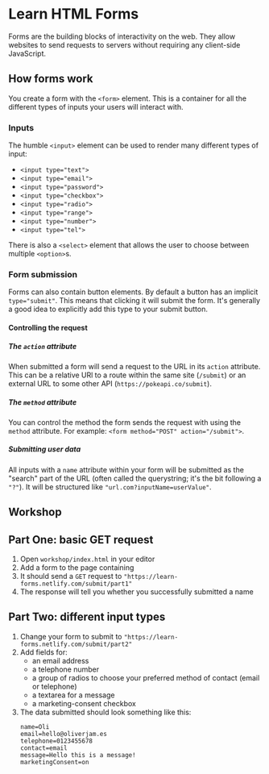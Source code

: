 # Learn HTML Forms

Forms are the building blocks of interactivity on the web. They allow websites to send requests to servers without requiring any client-side JavaScript.

## How forms work

You create a form with the `<form>` element. This is a container for all the different types of inputs your users will interact with.

### Inputs

The humble `<input>` element can be used to render many different types of input:

- `<input type="text">`
- `<input type="email">`
- `<input type="password">`
- `<input type="checkbox">`
- `<input type="radio">`
- `<input type="range">`
- `<input type="number">`
- `<input type="tel">`

There is also a `<select>` element that allows the user to choose between multiple `<option>`s.

### Form submission

Forms can also contain button elements. By default a button has an implicit `type="submit"`. This means that clicking it will submit the form. It's generally a good idea to explicitly add this type to your submit button.

#### Controlling the request

##### The `action` attribute

When submitted a form will send a request to the URL in its `action` attribute. This can be a relative URl to a route within the same site (`/submit`) or an external URL to some other API (`https://pokeapi.co/submit`).

##### The `method` attribute

You can control the method the form sends the request with using the `method` attribute. For example: `<form method="POST" action="/submit">`.

##### Submitting user data

All inputs with a `name` attribute within your form will be submitted as the "search" part of the URL (often called the querystring; it's the bit following a `"?"`). It will be structured like `"url.com?inputName=userValue"`.

## Workshop

## Part One: basic GET request

1. Open `workshop/index.html` in your editor
1. Add a form to the page containing
1. It should send a `GET` request to `"https://learn-forms.netlify.com/submit/part1"`
1. The response will tell you whether you successfully submitted a name

## Part Two: different input types

1. Change your form to submit to `"https://learn-forms.netlify.com/submit/part2"`
1. Add fields for:
   - an email address
   - a telephone number
   - a group of radios to choose your preferred method of contact (email or telephone)
   - a textarea for a message
   - a marketing-consent checkbox
1. The data submitted should look something like this:
   ```
   name=Oli
   email=hello@oliverjam.es
   telephone=0123455678
   contact=email
   message=Hello this is a message!
   marketingConsent=on
   ```
